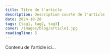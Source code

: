 ```yaml
---
title: Titre de l'article
description: Description courte de l'article
date: 2024-10-28
tags: [tag1, tag2, tag3]
cover: /images/blog/article1.jpg
readingTime: 5
---
```


Contenu de l'article ici...